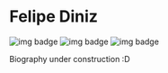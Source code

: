 # Felipe Diniz

![img badge](https://img.shields.io/github/followers/dinizdev?label=Followers&style=social)
![img badge](https://img.shields.io/badge/-Diniz%20Dev-red)
![img badge](https://img.shields.io/badge/-Loading...-green)


Biography under construction :D